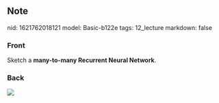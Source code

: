 ## Note
nid: 1621762018121
model: Basic-b122e
tags: 12_lecture
markdown: false

### Front
Sketch a <b>many-to-many Recurrent Neural Network</b>.

### Back
<img src="paste-fe597e5714e8686bf4e06f463da4f04d172e93bf.jpg">
